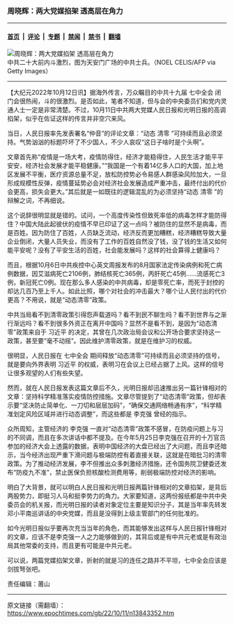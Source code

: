 ### 周晓辉：两大党媒掐架 透高层在角力

---

#### [首页](../../../..?n13843352) &nbsp;|&nbsp; [评论](../../../../../epoch-comment?n13843352) &nbsp;|&nbsp; [专题](../../../../../epoch-special?n13843352) &nbsp;|&nbsp; [禁闻](../../../../../epoch-news?n13843352) &nbsp;|&nbsp; [禁书](../../../../../books?n13843352) &nbsp;|&nbsp; [翻墙](https://github.com/gfw-breaker/nogfw/blob/master/README.md?n13843352)


<div><img alt="周晓辉：两大党媒掐架 透高层在角力" class="attachment-djy_600_400 size-djy_600_400 wp-post-image" src="https://i.epochtimes.com/assets/uploads/2021/11/id13390380-4107d205eed702493650e6e8327ed9ac@1200x1200.jpeg"/>
<div class="caption">
 中共二十大前内斗激烈，图为天安门广场的中共士兵。（NOEL CELIS/AFP via Getty Images）
</div></div><hr/><div class="post_content" id="artbody" itemprop="articleBody">
 <!-- article content begin -->
 <p>
  【大纪元2022年10月12日讯】据海外传言，万众瞩目的中共十九届
  <ok href="https://www.epochtimes.com/gb/tag/%E4%B8%83%E4%B8%AD%E5%85%A8%E4%BC%9A.html">
   七中全会
  </ok>
  闭门会很热闹，斗的很激烈。是否如此，笔者不知道，但与会的中央委员们和党内灵通人士一定是非常清楚。不过，10月11日中共两大党媒人民日报和光明日报的高调掐架，似乎在佐证这样的传言并非空穴来风。
 </p>
 <p>
  当日，人民日报率先发表署名“仲音”的评论文章：“动态
  <ok href="https://www.epochtimes.com/gb/tag/%E6%B8%85%E9%9B%B6.html">
   清零
  </ok>
  ”可持续而且必须坚持。气势汹汹的标题吓坏了不少国人，不少人哀叹“这日子啥时是个头啊”。
 </p>
 <p>
  文章首先称“疫情是一场大考，疫情防得住，经济才能稳得住，人民生活才能平平安安，经济社会发展才能平稳健康。”“我国是一个有着14亿多人口的大国，加上地区发展不平衡，医疗资源总量不足，放松防控势必令易感人群感染风险加大，一旦形成规模性反弹，疫情蔓延势必会对经济社会发展造成严重冲击，最终付出的代价会更高，损失会更大。”其后就是一如既往的逻辑混乱的为必须坚持“动态
  <ok href="https://www.epochtimes.com/gb/tag/%E6%B8%85%E9%9B%B6.html">
   清零
  </ok>
  ”的辩解之词，不再细说。
 </p>
 <p>
  这个说辞很明显就是错的。试问，一个高度传染性但致死率低的病毒怎样才能防得住？中国大陆此起彼伏的疫情不早已印证了这一点吗？被防住的显然不是病毒，而是百姓。因为防住了百姓，人员缺乏流动，经济反而更加糟糕，经济糟糕导致大量企业倒闭，大量人员失业，而没有了工作的百姓自然没了钱，没了钱的生活又如何能平安呢？没有了平安生活的百姓，社会能发展吗？这样的社会算得上健康吗？
 </p>
 <p>
  而且，根据10月6日中共疾控中心英文周报发布的8月国家法定传染病例和死亡病例数据，因艾滋病死亡2106例，肺结核死亡365例，丙肝死亡45例……流感死亡3例，新冠死亡0例。现在那么多人感染的中共病毒，却是零死亡率，而死于封控的却达几百乃至上千人。如此比照，哪个对社会的冲击最大？哪个让人民付出的代价更高？不用说，就是“动态清零”政策。
 </p>
 <p>
  中共当局看不到清零政策引得怨声载道吗？看不到民不聊生吗？看不到世界与之渐行渐远吗？看不到很多外资正在离开中国吗？显然不是看不到，是因为“动态清零”政策来自于
  <ok href="https://www.epochtimes.com/gb/tag/%E4%B9%A0%E8%BF%91%E5%B9%B3.html">
   习近平
  </ok>
  的决定，其曾在几次政治局会议和公开场合要求坚持这一政策，甚至要“毫不动摇”。因此维护清零政策，就是在维护习的权威。
 </p>
 <p>
  很明显，人民日报在
  <ok href="https://www.epochtimes.com/gb/tag/%E4%B8%83%E4%B8%AD%E5%85%A8%E4%BC%9A.html">
   七中全会
  </ok>
  期间释放“动态清零”可持续而且必须坚持的信号，就是要向外界表明
  <ok href="https://www.epochtimes.com/gb/tag/%E4%B9%A0%E8%BF%91%E5%B9%B3.html">
   习近平
  </ok>
  的权威，表明习在会议上已经占据了上风。这样的信号让很多观望的人们有些失望。
 </p>
 <p>
  然而，就在人民日报发表这篇文章后不久，光明日报却迅速推出另一篇针锋相对的文章：坚持科学精准落实疫情防控措施。文章尽管提到了“动态清零”政策，但却表示要“坚决防止简单化、一刀切和层层加码”，“确保交通网络畅通有序”，“科学精准划定风险区域并进行动态调整”，而这些都是
  <ok href="https://www.epochtimes.com/gb/tag/%E6%9D%8E%E5%85%8B%E5%BC%BA.html">
   李克强
  </ok>
  曾经的指示。
 </p>
 <p>
  众所周知，主管经济的
  <ok href="https://www.epochtimes.com/gb/tag/%E6%9D%8E%E5%85%8B%E5%BC%BA.html">
   李克强
  </ok>
  一直对“动态清零”政策不感冒，在防疫问题上与习的不同调，而且在多次讲话中都不提及。在今年5月25日李克强在召开的十万官员参加的经济大会上透露的数据，表明中国经济的大盘已经出了大问题，而且李还暗示，当今经济出现严重下滑问题与极端防控有着直接关联，这就是在暗批习的清零政策。为了推动经济发展，李不但推出众多刺激经济措施，还令国务院卫健委还发布“防疫九不准”，禁止医保负担核酸检测费用等，削弱极端防控对经济的影响。
 </p>
 <p>
  明白了大背景，就可以明白人民日报和光明日报两篇针锋相对的文章掐架，是背后两股势力，即挺习人马和挺李势力的角力。大家要知道，这两份报纸都是中共中央委员会的机关报，而光明日报的读者对象定位主要是知识分子，其是当年率先转发邓小平南巡讲话的中央党媒，而且是没得到上级主管部门的任何批准的。
 </p>
 <p>
  如今光明日报似乎要再次充当当年的角色，而其能够发出这样与人民日报针锋相对的文章，应该不是李克强一人之力能够做到的，其背后或是有中共元老或是有政治局其他常委的支持，而且更有可能是中共元老。
 </p>
 <p>
  可以说，两篇党媒掐架文章，折射的就是习的连任之路并不平坦，七中全会应该是剑拔弩张吧。
 </p>
 <p>
  责任编辑：莆山
 </p>
 <!-- article content end -->
 <div id="below_article_ad">
 </div>
</div>


---

原文链接（需翻墙）：https://www.epochtimes.com/gb/22/10/11/n13843352.htm
